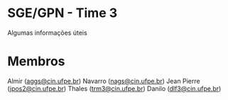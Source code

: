 # SGE/GPN - Time 3



Algumas informações úteis

# Membros
Almir (aggs@cin.ufpe.br)
Navarro (nags@cin.ufpe.br)
Jean Pierre (jpos2@cin.ufpe.br)
Thales (trm3@cin.ufpe.br)
Danilo (dlf3@cin.ufpe.br)
